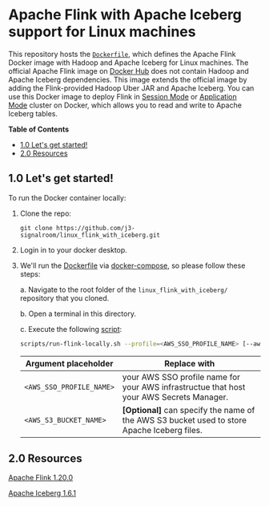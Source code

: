 # Apache Flink with Apache Iceberg support for Linux machines
This repository hosts the [`Dockerfile`](https://github.com/j3-signalroom/linux_flink_with_iceberg/blob/main/Dockerfile), which defines the Apache Flink Docker image with Hadoop and Apache Iceberg for Linux machines.  The official Apache Flink image on [Docker Hub](https://hub.docker.com/_/flink/) does not contain Hadoop and Apache Iceberg dependencies.  This image extends the official image by adding the Flink-provided Hadoop Uber JAR and Apache Iceberg.  You can use this Docker image to deploy Flink in [Session Mode](https://github.com/j3-signalroom/j3-techstack-lexicon/blob/main/apache-flink-glossary.md#flink-session-mode) or [Application Mode](https://github.com/j3-signalroom/j3-techstack-lexicon/blob/main/apache-flink-glossary.md#flink-application-mode) cluster on Docker, which allows you to read and write to Apache Iceberg tables.

**Table of Contents**

<!-- toc -->
+ [1.0 Let's get started!](#10-lets-get-started)
+ [2.0 Resources](#20-resources)
<!-- tocstop -->

## 1.0 Let's get started!
To run the Docker container locally:
1. Clone the repo:
    ```shell
    git clone https://github.com/j3-signalroom/linux_flink_with_iceberg.git
    ```

2. Login in to your docker desktop.

3. We'll run the [Dockerfile](Dockerfile) via [docker-compose](docker-compose.yml), so please follow these steps:

    a. Navigate to the root folder of the `linux_flink_with_iceberg/` repository that you cloned.

    b. Open a terminal in this directory.

    c. Execute the following [script](scripts/run-flink-locally.sh):
    ```bash
    scripts/run-flink-locally.sh --profile=<AWS_SSO_PROFILE_NAME> [--aws_s3_bucket=<AWS_S3_BUCKET_NAME>]
    ```
    Argument placeholder|Replace with
    -|-
    `<AWS_SSO_PROFILE_NAME>`|your AWS SSO profile name for your AWS infrastructue that host your AWS Secrets Manager.
    `<AWS_S3_BUCKET_NAME>`|**[Optional]** can specify the name of the AWS S3 bucket used to store Apache Iceberg files.

## 2.0 Resources

[Apache Flink 1.20.0](https://nightlies.apache.org/flink/flink-docs-release-1.20/)

[Apache Iceberg 1.6.1](https://github.com/apache/iceberg/releases/tag/apache-iceberg-1.6.1)
